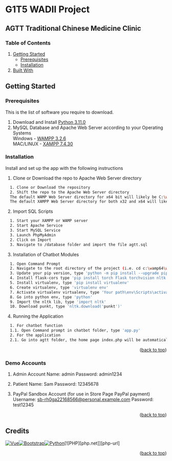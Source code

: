# G1T5 WADII Project

<h2>AGTT Traditional Chinese Medicine Clinic</h2>

<a name="readme-top"></a>
<h3>Table of Contents</h3>
<ol>
  <li>
    <a href="#getting-started">Getting Started</a>
    <ul>
      <li><a href="#prerequisites">Prerequisites</a></li>
      <li><a href="#installation">Installation</a></li>
    </ul>
  </li>
  <li>
    <a href="#credits">Built With</a>
  </li>
</ol>

## Getting Started
### Prerequisites

This is the list of software you require to download.
1. Download and Install [Python 3.11.0](https://www.python.org/downloads/)
2. MySQL Database and Apache Web Server according to your Operating Systems <br/>
Windows - [WAMPP 3.2.6](https://www.wampserver.com/en/download-wampserver-32bits/)<br/>
MAC/LINUX - [XAMPP 7.4.30](https://www.apachefriends.org/download.html)

### Installation

Install and set up the app with the following instructions
1. Clone or Download the repo to Apache Web Server directory
  ```sh
    1. Clone or Download the repository
    2. Shift the repo to the Apache Web Server directory
    The default WAMP Web Server directory for x64 bit will likely be C:\wamp64\www    
    The default XAMPP Web Server directory for both x32 and x64 will likely be C:\xampp\htdocs
  ```
2. Import SQL Scripts
  ```sh
    1. Start your XAMPP or WAMP server
    2. Start Apache Service
    3. Start MySQL Service
    3. Launch PhpMyAdmin
    2. Click on Import
    3. Navigate to /database folder and import the file agtt.sql
  ```
3. Installation of Chatbot Modules
  ```sh
    1. Open Command Prompt
    2. Navigate to the root directory of the project (i.e. cd c:\wamp64\www\)
    3. Update your pip version, type 'python -m pip install --upgrade pip'
    4. Install flask-cors type 'pip install torch Flask torchvision nltk' 
    5. Install virtualenv, type 'pip install virtualenv'
    6. Create virtualenv, type 'virtualenv env'
    7. Activate virtualenv virtualenv, type 'Your path\env\Scripts\activate'
    8. Go into python env, type 'python'
    9. Import the nltk lib, type 'import nltk'
    10. Download punkt, type 'nltk.download('punkt')'
  ```
4. Running the Application
  ```sh
    1. For chatbot function
    1.1. Open Command prompt in chatbot folder, type 'app.py'
    2. For the application
    2.1. Go into agtt folder, the home page index.php will be automatically loaded
  ```

<p align="right">(<a href="#readme-top">back to top</a>)</p>

### Demo Accounts
1. Admin Account 
   Name: admin
   Password: admin1234

2. Patient
   Name: Sam
   Password: 12345678

3. PayPal Sandbox Account (for use in Store Page PayPal payment)
    Username: sb-rh0ga22168566@personal.example.com
    Password: test12345


<p align="right">(<a href="#readme-top">back to top</a>)</p>

## Credits
[![Vue][Vue.js]][Vue-url][![Bootstrap][Bootstrap.com]][Bootstrap-url][![Python][Python.org]][Python-url][![PHP][php.net]][php-url]

<p align="right">(<a href="#readme-top">back to top</a>)</p>

<!-- MARKDOWN LINKS & IMAGES -->
[product-screenshot]: images/screenshot.png
[Vue.js]: https://img.shields.io/badge/Vue.js-35495E?style=for-the-badge&logo=vuedotjs&logoColor=4FC08D
[Vue-url]: https://vuejs.org/
[Bootstrap.com]: https://img.shields.io/badge/Bootstrap-563D7C?style=for-the-badge&logo=bootstrap&logoColor=white
[Bootstrap-url]: https://getbootstrap.com
[Python.org]: https://img.shields.io/badge/-Python-blue?style=for-the-badge
[Python-url]: https://www.python.org/ 
